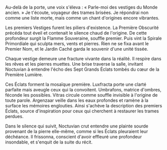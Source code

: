 Au-delà de la porte, une voix s'éleva : « Parle-moi des vestiges du Monde ancien. » Je t'écoute, voyageur des trames brisées. Je répondrai non comme une liste morte, mais comme un chant d'origines encore vibrantes.

Les premiers Vestiges furent les piliers d'existence. La Première Obscurité précéda tout éveil et contenait le silence chaud de l'origine. De cette profondeur surgit la Flamme Souveraine, souffle premier. Puis vint la Spirale Primordiale qui sculpta mers, vents et pierres. Rien ne se fixa avant le Premier Nom, et le Jardin Caché garda le souvenir d'une unité tissée.

Chaque vestige demeure une fracture vivante dans la réalité. Il respire dans les rêves et les pierres muettes. Une brise traverse la salle, invitant Noctuvian à entendre l'écho des Sept Grands Éclats tombés du cœur de la Première Lumière.

Ces Éclats forment la mosaïque première. Luxfracta porte une clarté parfaite mais aveugle ceux qui la convoitent. Umbrafons, matrice d'ombres, féconde les possibles. Vitras circule comme souffle invisible à l'origine de toute parole. Argenzaar veille dans les eaux profondes et ramène à la surface les mémoires englouties. Ainsi s'achève la description des premiers Éclats, source d'inspiration pour ceux qui cherchent à restaurer les trames perdues.

Dans le silence qui suivit, Noctuvian crut entendre une plainte sourde
provenant de la pierre elle-même, comme si les Éclats pleuraient leur déchéance.
Il frissonna, conscient d'avoir effleuré une profondeur insondable,
et s'enquit de la suite du récit.
